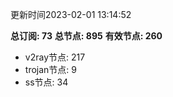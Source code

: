 更新时间2023-02-01 13:14:52

**总订阅: 73**
**总节点: 895**
**有效节点: 260**
- v2ray节点: 217
- trojan节点: 9
- ss节点: 34
